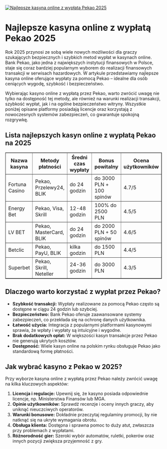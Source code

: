 [![Najlepsze kasyna online z wypłatą Pekao 2025](https://123-caf.pages.dev/gitsignup.png)](https://vrmoo.ru/Bt82HjjY)

<h1>Najlepsze kasyna online z wypłatą Pekao 2025</h1> <p>Rok 2025 przynosi ze sobą wiele nowych możliwości dla graczy szukających bezpiecznych i szybkich metod wypłat w kasynach online. Bank Pekao, jako jedna z największych instytucji finansowych w Polsce, staje się coraz bardziej popularnym wyborem do realizacji finansowych transakcji w serwisach hazardowych. W artykule przedstawiamy najlepsze kasyna online oferujące wypłaty za pomocą Pekao – idealne dla osób ceniących wygodę, szybkość i bezpieczeństwo.</p>  <p>Wybierając kasyno online z wypłatą przez Pekao, warto zwrócić uwagę nie tylko na dostępność tej metody, ale również na warunki realizacji transakcji, szybkość wypłat, jak i na ogólne bezpieczeństwo witryny. Wszystkie poniżej opisane platformy posiadają licencje oraz korzystają z nowoczesnych systemów zabezpieczeń, co gwarantuje spokojną rozgrywkę.</p>  <h2>Lista najlepszych kasyn online z wypłatą Pekao na 2025</h2> <table border="1" cellpadding="8" cellspacing="0" style="border-collapse: collapse; width: 100%;">   <thead>     <tr>       <th>Nazwa kasyna</th>       <th>Metody płatności</th>       <th>Średni czas wypłaty</th>       <th>Bonus powitalny</th>       <th>Ocena użytkowników</th>     </tr>   </thead>   <tbody>     <tr>       <td>Fortuna Casino</td>       <td>Pekao, Przelewy24, BLIK</td>       <td>do 24 godzin</td>       <td>do 3000 PLN + 100 spinów</td>       <td>4.7/5</td>     </tr>     <tr>       <td>Energy Bet</td>       <td>Pekao, Visa, Skrill</td>       <td>12-48 godzin</td>       <td>100% do 2500 PLN</td>       <td>4.5/5</td>     </tr>     <tr>       <td>LV BET</td>       <td>Pekao, MasterCard, BLIK</td>       <td>do 24 godzin</td>       <td>do 2000 PLN + 50 spinów</td>       <td>4.6/5</td>     </tr>     <tr>       <td>Betclic</td>       <td>Pekao, PayU, BLIK</td>       <td>kilka godzin</td>       <td>do 1500 PLN</td>       <td>4.4/5</td>     </tr>     <tr>       <td>Superbet</td>       <td>Pekao, Skrill, Neteller</td>       <td>24-36 godzin</td>       <td>do 3000 PLN</td>       <td>4.3/5</td>     </tr>   </tbody> </table>  <h2>Dlaczego warto korzystać z wypłat przez Pekao?</h2> <ul>   <li><strong>Szybkość transakcji:</strong> Wypłaty realizowane za pomocą Pekao często są dostępne w ciągu 24 godzin lub szybciej.</li>   <li><strong>Bezpieczeństwo:</strong> Bank Pekao oferuje zaawansowane systemy zabezpieczeń, co przekłada się na ochronę danych użytkownika.</li>   <li><strong>Łatwość użycia:</strong> Integracja z popularnymi platformami kasynowymi sprawia, że wpłaty i wypłaty są intuicyjne i wygodne.</li>   <li><strong>Brak dodatkowych opłat:</strong> W większości kasyn transakcje przez Pekao nie generują ukrytych kosztów.</li>   <li><strong>Dostępność:</strong> Wiele kasyn online na polskim rynku obsługuje Pekao jako standardową formę płatności.</li> </ul>  <h2>Jak wybrać kasyno z Pekao w 2025?</h2> <p>Przy wyborze kasyna online z wypłatą przez Pekao należy zwrócić uwagę na kilka kluczowych aspektów:</p> <ol>   <li><strong>Licencja i regulacje:</strong> Upewnij się, że kasyno posiada odpowiednie licencje, np. Ministerstwa Finansów lub MGA.</li>   <li><strong>Opinie użytkowników:</strong> Sprawdź recenzje i oceny innych graczy, aby uniknąć nieuczciwych operatorów.</li>   <li><strong>Warunki bonusowe:</strong> Dokładnie przeczytaj regulaminy promocji, by nie natknąć się na ukryte wymagania obrotu.</li>   <li><strong>Obsługa klienta:</strong> Dostępna i sprawna pomoc to duży atut, zwłaszcza przy problemach z wypłatami.</li>   <li><strong>Różnorodność gier:</strong> Szeroki wybór automatów, ruletki, pokerów oraz innych pozycji zwiększa przyjemność z gry.</li> </ol>